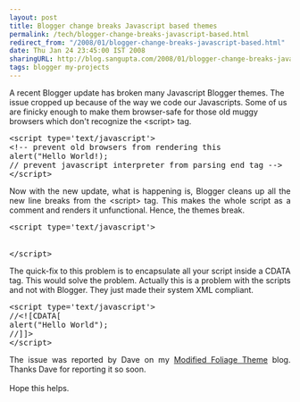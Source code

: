 ```yaml
---
layout: post
title: Blogger change breaks Javascript based themes
permalink: /tech/blogger-change-breaks-javascript-based.html
redirect_from: "/2008/01/blogger-change-breaks-javascript-based.html"
date: Thu Jan 24 23:45:00 IST 2008
sharingURL: http://blog.sangupta.com/2008/01/blogger-change-breaks-javascript-based.html
tags: blogger my-projects
---
```


A recent Blogger update has broken many Javascript Blogger themes. The issue cropped up because of the way we code our Javascripts. Some of us are finicky enough to make them browser-safe for those old muggy browsers which don't recognize the &lt;script&gt; tag.
<p></p>
<pre class="brush: js">&lt;script type='text/javascript'&gt;<br>&lt;!-- prevent old browsers from rendering this<br>alert("Hello World!);<br>// prevent javascript interpreter from parsing end tag --&gt;<br>&lt;/script&gt;<br></pre>
<p align="justify">Now with the new update, what is happening is, Blogger cleans up all the new line breaks from the &lt;script&gt; tag. This makes the whole script as a comment and renders it unfunctional. Hence, the themes break.</p>
<pre class="brush: js">&lt;script type='text/javascript'&gt;<br>
    <!-- prevent old browsers from rendering this alert("Hello World!); // prevent javascript interpreter from parsing end tag --><br>&lt;/script&gt;<br></pre>
<p align="justify">The quick-fix to this problem is to encapsulate all your script inside a CDATA tag. This would solve the problem. Actually this is a problem with the scripts and not with Blogger. They just made their system XML compliant.</p>
<pre class="brush: js">&lt;script type='text/javascript'&gt;<br>//&lt;![CDATA[<br>alert("Hello World");<br>//]]&gt;<br>&lt;/script&gt;<br></pre>
<p align="justify">The issue was reported by Dave on my <a href="http://foliage-in-xml.blogspot.com/2007/12/modified-foliage-for-download.html">Modified Foliage Theme</a> blog. Thanks Dave for reporting it so soon.<br><br>Hope this helps.</p>
